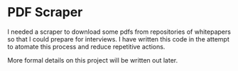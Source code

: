 # PDF Scraper

I needed a scraper to download some pdfs from repositories of whitepapers so
that I could prepare for interviews. I have written this code in the attempt to
atomate this process and reduce repetitive actions.

More formal details on this project will be written out later.
